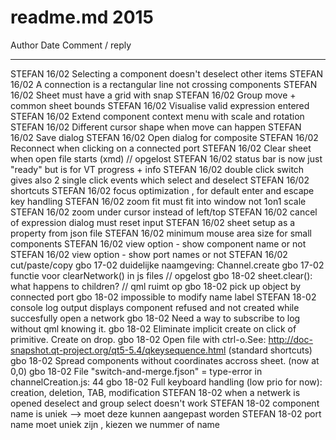 # readme.md 2015

Author  Date    Comment / reply
------  ----    -----------------------------------------
STEFAN  16/02   Selecting a component doesn't deselect other items
STEFAN  16/02   A connection is a rectangular line not crossing components
STEFAN  16/02   Sheet must have a grid with snap
STEFAN  16/02   Group move + common sheet bounds
STEFAN  16/02   Visualise valid expression entered
STEFAN  16/02   Extend component context menu with scale and rotation
STEFAN  16/02   Different cursor shape when move can happen
STEFAN  16/02   Save dialog
STEFAN  16/02   Open dialog for composite
STEFAN  16/02   Reconnect when clicking on a connected port
STEFAN  16/02   Clear sheet when open file starts (xmd) // opgelost
STEFAN  16/02   status bar is now just "ready" but is for VT progress + info
STEFAN  16/02   double click switch gives also 2 single click events which select and deselect
STEFAN  16/02   shortcuts
STEFAN  16/02   focus optimization , for default enter and escape key handling
STEFAN  16/02   zoom fit must fit into window not 1on1 scale
STEFAN  16/02   zoom under cursor instead of left/top
STEFAN  16/02   cancel of expression dialog must reset input
STEFAN  16/02   sheet setup as a property from json file
STEFAN  16/02   minimum mouse area size for small components
STEFAN  16/02   view option - show component name or not
STEFAN  16/02   view option - show port names or not
STEFAN  16/02   cut/paste/copy
gbo     17-02   duidelijke naamgeving: Channel.create
gbo     17-02   functie voor clearNetwork() in js files // opgelost
gbo     18-02   sheet.clear(): what happens to children? // qml ruimt op
gbo     18-02   pick up object by connected port
gbo     18-02   impossible to modify name label
STEFAN  18-02   console log output displays component refused and not created while succesfully open a network
gbo     18-02   Need a way to subscribe to log without qml knowing it.
gbo     18-02   Eliminate implicit create on click of primitive. Create on drop.
gbo     18-02   Open file with ctrl-o.See: http://doc-snapshot.qt-project.org/qt5-5.4/qkeysequence.html (standard shortcuts)
gbo     18-02   Spread components without coordinates accross sheet. (now at 0,0)
gbo     18-02   File "switch-and-merge.fjson" = type-error in channelCreation.js: 44
gbo     18-02   Full keyboard handling (low prio for now): creation, deletion, TAB, modification
STEFAN  18-02   when a netwerk is opened deselect and group select doesn't work
STEFAN  18-02   component name is uniek --> moet deze kunnen aangepast worden
STEFAN  18-02   port name moet uniek zijn , kiezen we nummer of name
